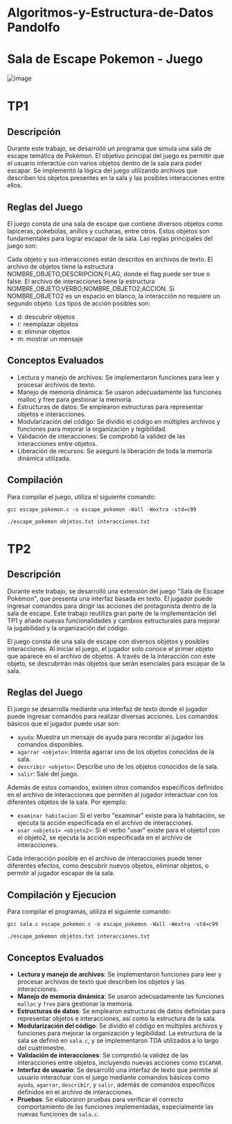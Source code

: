 # Algoritmos-y-Estructura-de-Datos Pandolfo
# Sala de Escape Pokemon - Juego
![image](https://github.com/cindy1404hsieh/Algoritmos-y-Estructura-de-Datos/assets/90338162/ae61db39-c690-4bcc-a7fa-59456f453839)


# TP1
## Descripción
Durante este trabajo, se desarrolló un programa que simula una sala de escape temática de Pokémon. El objetivo principal del juego es permitir que el usuario interactúe con varios objetos dentro de la sala para poder escapar. Se implementó la lógica del juego utilizando archivos que describen los objetos presentes en la sala y las posibles interacciones entre ellos.


## Reglas del Juego
El juego consta de una sala de escape que contiene diversos objetos como lapiceras, pokebolas, anillos y cucharas, entre otros. Estos objetos son fundamentales para lograr escapar de la sala. Las reglas principales del juego son:

Cada objeto y sus interacciones están descritos en archivos de texto.
El archivo de objetos tiene la estructura NOMBRE_OBJETO;DESCRIPCION;FLAG, donde el flag puede ser true o false.
El archivo de interacciones tiene la estructura NOMBRE_OBJETO;VERBO;NOMBRE_OBJETO2;ACCION. Si NOMBRE_OBJETO2 es un espacio en blanco, la interacción no requiere un segundo objeto.
Los tipos de acción posibles son:
- d: descubrir objetos
- r: reemplazar objetos
- e: eliminar objetos
- m: mostrar un mensaje

## Conceptos Evaluados
- Lectura y manejo de archivos: Se implementaron funciones para leer y procesar archivos de texto.  
- Manejo de memoria dinámica: Se usaron adecuadamente las funciones malloc y free para gestionar la memoria.  
- Estructuras de datos: Se emplearon estructuras para representar objetos e interacciones.  
- Modularización del código: Se dividió el código en múltiples archivos y funciones para mejorar la organización y legibilidad.  
- Validación de interacciones: Se comprobó la validez de las interacciones entre objetos.  
- Liberación de recursos: Se aseguró la liberación de toda la memoria dinámica utilizada.  

## Compilación

Para compilar el juego, utiliza el siguiente comando:
```
gcc escape_pokemon.c -o escape_pokemon -Wall -Wextra -std=c99
```
``` 
./escape_pokemon objetos.txt interacciones.txt
```

# TP2

## Descripción
Durante este trabajo, se desarrolló una extensión del juego "Sala de Escape Pokémon", que presenta una interfaz basada en texto. El jugador puede ingresar comandos para dirigir las acciones del protagonista dentro de la sala de escape. Este trabajo reutiliza gran parte de la implementación del TP1 y añade nuevas funcionalidades y cambios estructurales para mejorar la jugabilidad y la organización del código.

El juego consta de una sala de escape con diversos objetos y posibles interacciones. Al iniciar el juego, el jugador solo conoce el primer objeto que aparece en el archivo de objetos. A través de la interacción con este objeto, se descubrirán más objetos que serán esenciales para escapar de la sala.

## Reglas del Juego

El juego se desarrolla mediante una interfaz de texto donde el jugador puede ingresar comandos para realizar diversas acciones. Los comandos básicos que el jugador puede usar son:

- `ayuda`: Muestra un mensaje de ayuda para recordar al jugador los comandos disponibles.
- `agarrar <objeto>`: Intenta agarrar uno de los objetos conocidos de la sala.
- `describir <objeto>`: Describe uno de los objetos conocidos de la sala.
- `salir`: Sale del juego.

Además de estos comandos, existen otros comandos específicos definidos en el archivo de interacciones que permiten al jugador interactuar con los diferentes objetos de la sala. Por ejemplo:

- `examinar habitacion`: Si el verbo "examinar" existe para la habitación, se ejecuta la acción especificada en el archivo de interacciones.
- `usar <objeto1> <objeto2>`: Si el verbo "usar" existe para el objeto1 con el objeto2, se ejecuta la acción especificada en el archivo de interacciones.

Cada interacción posible en el archivo de interacciones puede tener diferentes efectos, como descubrir nuevos objetos, eliminar objetos, o permitir al jugador escapar de la sala.

## Compilación y Ejecucion

Para compilar el programas, utiliza el siguiente comando:

```
gcc sala.c escape_pokemon.c -o escape_pokemon -Wall -Wextra -std=c99

```
```
./escape_pokemon objetos.txt interacciones.txt
```


## Conceptos Evaluados

- **Lectura y manejo de archivos**: Se implementaron funciones para leer y procesar archivos de texto que describen los objetos y las interacciones.
- **Manejo de memoria dinámica**: Se usaron adecuadamente las funciones `malloc` y `free` para gestionar la memoria.
- **Estructuras de datos**: Se emplearon estructuras de datos definidas para representar objetos e interacciones, así como la estructura de la sala.
- **Modularización del código**: Se dividió el código en múltiples archivos y funciones para mejorar la organización y legibilidad. La estructura de la sala se definió en `sala.c`, y se implementaron TDA utilizados a lo largo del cuatrimestre.
- **Validación de interacciones**: Se comprobó la validez de las interacciones entre objetos, incluyendo nuevas acciones como `ESCAPAR`.
- **Interfaz de usuario**: Se desarrolló una interfaz de texto que permite al usuario interactuar con el juego mediante comandos básicos como `ayuda`, `agarrar`, `describir`, y `salir`, además de comandos específicos definidos en el archivo de interacciones.
- **Pruebas**: Se elaboraron pruebas para verificar el correcto comportamiento de las funciones implementadas, especialmente las nuevas funciones de `sala.c`.



